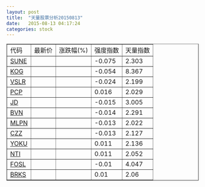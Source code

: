 ```yaml
---
layout: post
title:  "天量股票分析20150813"
date:   2015-08-13 04:17:24
categories: stock
---
```

<script type="text/javascript">
var stockList = []
stockList.push('gb_sune');
stockList.push('gb_kog');
stockList.push('gb_vslr');
stockList.push('gb_pcp');
stockList.push('gb_jd');
stockList.push('gb_bvn');
stockList.push('gb_mlpn');
stockList.push('gb_czz');
stockList.push('gb_yoku');
stockList.push('gb_nti');
stockList.push('gb_fosl');
stockList.push('gb_brks');
</script>

<table border="1">
 <tr>
  <td>代码</td>
  <td>最新价</td>
  <td>涨跌幅(%)</td>
 <td>强度指数</td>
 <td>天量指数</td>
</tr>
  <tr id="sune"><td><a href="http://stock.finance.sina.com.cn/usstock/quotes/SUNE.html" target="_blank">SUNE</a></td><td></td><td></td><td>-0.075</td><td>2.303</td></tr>
  <tr id="kog"><td><a href="http://stock.finance.sina.com.cn/usstock/quotes/KOG.html" target="_blank">KOG</a></td><td></td><td></td><td>-0.054</td><td>8.367</td></tr>
  <tr id="vslr"><td><a href="http://stock.finance.sina.com.cn/usstock/quotes/VSLR.html" target="_blank">VSLR</a></td><td></td><td></td><td>-0.024</td><td>2.199</td></tr>
  <tr id="pcp"><td><a href="http://stock.finance.sina.com.cn/usstock/quotes/PCP.html" target="_blank">PCP</a></td><td></td><td></td><td>0.016</td><td>2.029</td></tr>
  <tr id="jd"><td><a href="http://stock.finance.sina.com.cn/usstock/quotes/JD.html" target="_blank">JD</a></td><td></td><td></td><td>-0.015</td><td>3.005</td></tr>
  <tr id="bvn"><td><a href="http://stock.finance.sina.com.cn/usstock/quotes/BVN.html" target="_blank">BVN</a></td><td></td><td></td><td>-0.014</td><td>2.291</td></tr>
  <tr id="mlpn"><td><a href="http://stock.finance.sina.com.cn/usstock/quotes/MLPN.html" target="_blank">MLPN</a></td><td></td><td></td><td>-0.013</td><td>2.022</td></tr>
  <tr id="czz"><td><a href="http://stock.finance.sina.com.cn/usstock/quotes/CZZ.html" target="_blank">CZZ</a></td><td></td><td></td><td>-0.013</td><td>2.127</td></tr>
  <tr id="yoku"><td><a href="http://stock.finance.sina.com.cn/usstock/quotes/YOKU.html" target="_blank">YOKU</a></td><td></td><td></td><td>0.011</td><td>2.136</td></tr>
  <tr id="nti"><td><a href="http://stock.finance.sina.com.cn/usstock/quotes/NTI.html" target="_blank">NTI</a></td><td></td><td></td><td>0.011</td><td>2.052</td></tr>
  <tr id="fosl"><td><a href="http://stock.finance.sina.com.cn/usstock/quotes/FOSL.html" target="_blank">FOSL</a></td><td></td><td></td><td>-0.01</td><td>4.047</td></tr>
  <tr id="brks"><td><a href="http://stock.finance.sina.com.cn/usstock/quotes/BRKS.html" target="_blank">BRKS</a></td><td></td><td></td><td>0.01</td><td>2.06</td></tr>
</table>
